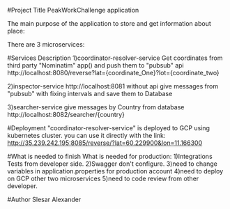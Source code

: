 #Project Title PeakWorkChallenge application

The main purpose of the application to store and get information about place:

There are 3 microservices:

#Services Description
1)coordinator-resolver-service
Get coordinates from third party "Nominatim" app() and push them to "pubsub"
api http://localhost:8080/reverse?lat={coordinate_One}?lot={coordinate_two}

2)inspector-service
http://localhost:8081 without api
give messages from "pubsub" with fixing intervals and save them to Database

3)searcher-service
give messages by Country from database
http://localhost:8082/searcher/{country}

#Deployment
"coordinator-resolver-service" is deployed to GCP using kubernetes cluster.
you can use it directly with the link: 
http://35.239.242.195:8085/reverse/?lat=60.229900&lon=11.166300

#What is needed to finish
What is needed for production:
1)Integrations Tests from developer side.
2)Swagger don't configure.
3)need to change variables in application.properties for production account
4)need to deploy on GCP other two microservices
5)need to code review from other developer.


#Author Slesar Alexander
